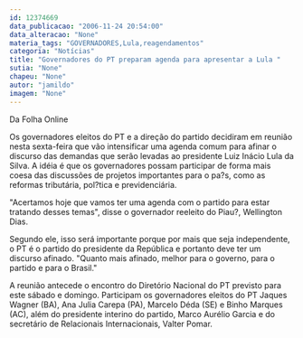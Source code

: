 ```yaml
---
id: 12374669
data_publicacao: "2006-11-24 20:54:00"
data_alteracao: "None"
materia_tags: "GOVERNADORES,Lula,reagendamentos"
categoria: "Notícias"
title: "Governadores do PT preparam agenda para apresentar a Lula "
sutia: "None"
chapeu: "None"
autor: "jamildo"
imagem: "None"
---
```

<p>Da Folha Online</p>
<p>Os governadores eleitos do PT e a dire&ccedil;&atilde;o do partido decidiram em reuni&atilde;o nesta sexta-feira que v&atilde;o intensificar uma agenda comum para afinar o discurso das demandas que ser&atilde;o levadas ao presidente Luiz In&aacute;cio Lula da Silva. A id&eacute;ia &eacute; que os governadores possam participar de forma mais coesa das discuss&otilde;es de projetos importantes para o pa?s, como as reformas tribut&aacute;ria, pol?tica e previdenci&aacute;ria.</p>
<p>"Acertamos hoje que vamos ter uma agenda com o partido para estar tratando desses temas", disse o governador reeleito do Piau?, Wellington Dias.</p>
<p>Segundo ele, isso ser&aacute; importante porque por mais que seja independente, o PT &eacute; o partido do presidente da Rep&uacute;blica e portanto deve ter um discurso afinado. "Quanto mais afinado, melhor para o governo, para o partido e para o Brasil."</p>
<p>A reuni&atilde;o antecede o encontro do Diret&oacute;rio Nacional do PT previsto para este s&aacute;bado e domingo. Participam os governadores eleitos do PT Jaques Wagner (BA), Ana Julia Carepa (PA), Marcelo D&eacute;da (SE) e Binho Marques (AC), al&eacute;m do presidente interino do partido, Marco Aur&eacute;lio Garcia e do secret&aacute;rio de Relacionais Internacionais, Valter Pomar.</p>
